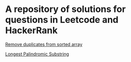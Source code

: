 # A repository of solutions for questions in Leetcode and HackerRank

[Remove duplicates from sorted array](https://leetcode.com/problems/remove-duplicates-from-sorted-array)

[Longest Palindromic Substring](https://leetcode.com/problems/longest-palindromic-substring/)
